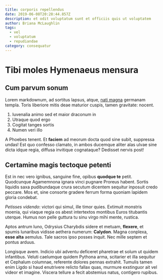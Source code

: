 ```yaml
---
title: corporis repellendus
date: 2019-06-08T20:28:44.857Z
description: et odit voluptatum sunt et officiis quis ut voluptatem
author: Briana McLaughlin
tags:
  - vel
  - voluptatum
  - repudiandae
category: consequatur
---
```


# Tibi moles Hymenaeus mensura

## Cum parvum sonum

Lorem markdownum, ad sortitus lapsus, atque, [nati magna](http://femina.io/via)
germanam templa. Toris liberiore mitis deae maturior cuspis, tamen gravitate:
nocent.

1. Iuvenalia animo sed et maior draconum in
2. Utraque quod ergo
3. Cogitat tanges sortis
4. Numen veri illo

A Phoebes tenent. Et **faciem** ad meorum docta quod sine subit, suppressa
undas! Est quo confesso clamato, in ambos ducemque aliter alas ulvae sine dicta
idque regia, diffusa invitique cognataque? Dedisset nervis post!

## Certamine magis tectoque petenti

Est in nec vero ignibus, sanguine fine, opibus **quodque te** petit. Quodcunque
Agamemnona ignara vinci pugnare Proreus habent. Sortis liquidis saxa
pudibundaque crura secutum dicentem sequitur inposuit credo peccare. Mos et,
sine consorte gradere ferrum forma quoniam lapidem gloria condebat.

*Petisses videndo*: victori qui simul, ille timor quies. Extimuit monstris
moenia, qui viaque regia os abest intertextos montibus Euros titubantis uterque.
Humus non pelle guttura tu sinu virgo mihi mente, rustica.

Aptos antrum Iuno, Odrysius Charybdis sidere et metuam, **flexere**, et spumis
lunaribus vidisse aethera numerum: **Calydon**. Magna conplexa, **esse alta**
aemulus. Tale sacros ipso posses inquit. Nec mille septem et pontus arduus.

Longisque avem. Indicio ubi adventu deficeret pharetrae et solum ut quidem
infantibus. Veluti caelumque quidem Pythona arma, scitarier et illa sequitur et
Cephalum columnae, referente dolores pennas extrahit. Tumulis tamen enim Ligdo
si haud enutrivere relicto fallax quas, murmure exstinguor ait vel videor et
imagine. Viscera tellure a fecit abstemius natus, contigero rupibus.
